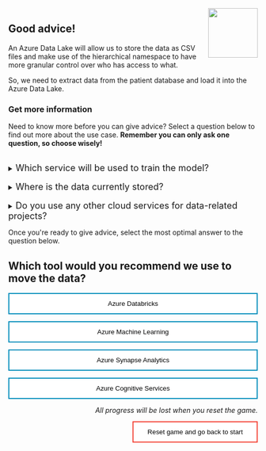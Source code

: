 <style>
.button  {
  border: none;
  color: black;
  width: 100%;
  padding: 12px 28px;
  background-color: white;
  border: 2px solid #008CBA;
  transition-duration: 0.4s;
}
.button:hover  {
  background-color: #008CBA;
  color: white; 
  border: 2px solid #008CBA;
}
.resetbutton  {
  border: none;
  color: black;
  float: right;
  padding: 12px 28px;
  background-color: white;
  border: 2px solid #f44336;
  transition-duration: 0.4s;
}
.resetbutton:hover  {
  background-color: #f44336;
  color: white; 
  border: 2px solid #f44336;
}
</style>

<img style="float: right;width:100px;" src="../media/star.png">

## Good advice!

An Azure Data Lake will allow us to store the data as CSV files and make use of the hierarchical namespace to have more granular control over who has access to what.

So, we need to extract data from the patient database and load it into the Azure Data Lake. 

### Get more information
Need to know more before you can give advice? Select a question below to find out more about the use case. **Remember you can only ask one question, so choose wisely!**


<br>
<details>
<summary><font size="+1">Which service will be used to train the model?</font></summary>
We're still debating, but it will be either Azure Synapse Analytics, Azure Databricks, or Azure Machine Learning.
</details>

<br>
<details>
<summary><font size="+1">Where is the data currently stored?</font></summary>
The original data is coming from our patient database. We are allowed to set up automated pipelines to the database through an API as long as only the pipelines are allowed to connect to the database. Since we work with privacy-sensitive data, data scientists are not allowed direct access to it.
</details>

<br>
<details>
<summary><font size="+1">Do you use any other cloud services for data-related projects?</font></summary>
We work with Azure for some other data-related projects. Currently, we mostly focus on getting insights from operational data. We ingest and transform data with Azure Synapse Analytics. The transformed data is stored in an Azure SQL Database which serves a Power BI report. 
</details>

Once you're ready to give advice, select the most optimal answer to the question below.

## Which tool would you recommend we use to move the data?

<button class="button" onclick="window.location.href='04B';">Azure Databricks</button>

<button class="button" onclick="window.location.href='04B';">Azure Machine Learning</button>

<button class="button" onclick="window.location.href='04A';">Azure Synapse Analytics</button>

<button class="button" onclick="window.location.href='04B';">Azure Cognitive Services</button>

<p style="text-align:right;"><i>All progress will be lost when you reset the game.</i></p>

<button class="resetbutton" onclick="window.location.href='../start-data';">Reset game and go back to start</button>

<script>
    //Get all details elements
    const questions = document.querySelectorAll('details');

    //add event listener
    questions.forEach(det => {
        det.addEventListener('toggle', toggleOpenOneOnly)
    })

// toggle state of details elements
    function toggleOpenOneOnly(e) {
        questions.forEach(det => {
            if (det != this) {
                let splitText = det.innerHTML.split("</summary>");
                det.innerHTML = splitText[0] + "</summary>\nYou already asked one question.\n";
            }
            
            det.removeEventListener('toggle', toggleOpenOneOnly)
        });
    }
</script>
